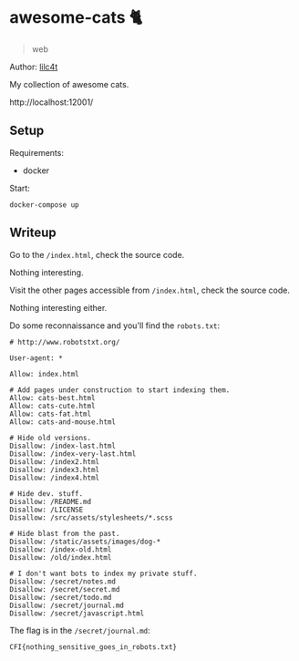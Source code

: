 # awesome-cats 🐈

> web

Author: [lilc4t](https://github.com/masterT)

My collection of awesome cats.

http://localhost:12001/


## Setup

Requirements:
- docker

Start:

```shell
docker-compose up
```

## Writeup

Go to the `/index.html`, check the source code.

Nothing interesting.

Visit the other pages accessible from `/index.html`, check the source code.

Nothing interesting either.

Do some reconnaissance and you'll find the `robots.txt`:

```
# http://www.robotstxt.org/

User-agent: *

Allow: index.html

# Add pages under construction to start indexing them.
Allow: cats-best.html
Allow: cats-cute.html
Allow: cats-fat.html
Allow: cats-and-mouse.html

# Hide old versions.
Disallow: /index-last.html
Disallow: /index-very-last.html
Disallow: /index2.html
Disallow: /index3.html
Disallow: /index4.html

# Hide dev. stuff.
Disallow: /README.md
Disallow: /LICENSE
Disallow: /src/assets/stylesheets/*.scss

# Hide blast from the past.
Disallow: /static/assets/images/dog-*
Disallow: /index-old.html
Disallow: /old/index.html

# I don't want bots to index my private stuff.
Disallow: /secret/notes.md
Disallow: /secret/secret.md
Disallow: /secret/todo.md
Disallow: /secret/journal.md
Disallow: /secret/javascript.html
```

The flag is in the `/secret/journal.md`:

`CFI{nothing_sensitive_goes_in_robots.txt}`
